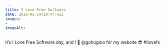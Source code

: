 ```yaml
---
title: I Love Free Software
date: 2019-02-14T20:47:41Z
images: 
- 
imageAlt: 
---
```


It’s I Love Free Software day, and I 💖 @gohugoio for my website 😎 #ilovefs 
